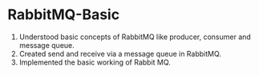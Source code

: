 # RabbitMQ-Basic
1. Understood basic concepts of RabbitMQ like producer, consumer and message queue.
2. Created send and receive via a message queue in RabbitMQ.
3. Implemented the basic working of Rabbit MQ.
